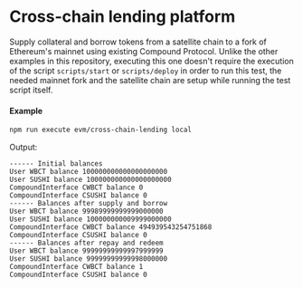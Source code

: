 # Cross-chain lending platform

Supply collateral and borrow tokens from a satellite chain to a fork of Ethereum's mainnet using existing Compound Protocol. Unlike the other examples in this repository, executing this one doesn't require the execution of the script `scripts/start` or `scripts/deploy` in order to run this test, the needed mainnet fork and the satellite chain are setup while running the test script itself.

#### Example

```bash
npm run execute evm/cross-chain-lending local
```

Output:

```
------ Initial balances
User WBCT balance 100000000000000000000
User SUSHI balance 100000000000000000000
CompoundInterface CWBCT balance 0
CompoundInterface CSUSHI balance 0
------ Balances after supply and borrow
User WBCT balance 99989999999999000000
User SUSHI balance 100000000009999000000
CompoundInterface CWBCT balance 494939543254751868
CompoundInterface CSUSHI balance 0
------ Balances after repay and redeem
User WBCT balance 99999999999997999999
User SUSHI balance 99999999999998000000
CompoundInterface CWBCT balance 1
CompoundInterface CSUSHI balance 0
```
